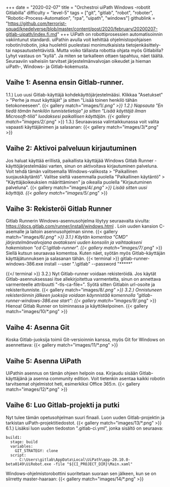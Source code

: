 +++
date = "2020-02-07"
title = "Orchestroi uiPath Windows -robotit Gitlabilla"
difficulty = "level-5"
tags = ["git", "gitlab", "robot", "roboter", "Robotic-Process-Automation", "rpa", "uipath", "windows"]
githublink = "https://github.com/terrorist-squad/knedelverse/blob/master/content/post/2020/february/20200207-gitlab-uipath/index.fi.md"
+++
UiPath on robottiprosessien automatisoinnin vakiintunut standardi. uiPathin avulla voit kehittää ohjelmistopohjaisen robotin/robotin, joka huolehtii puolestasi monimutkaisista tietojenkäsittely- tai napsautustehtävistä. Mutta voiko tällaista robottia ohjata myös Gitlabilla?Lyhyt vastaus on "kyllä". Ja miten se tarkalleen ottaen tapahtuu, näet täältä. Seuraaviin vaiheisiin tarvitset järjestelmänvalvojan oikeudet ja hieman uiPath-, Windows- ja Gitlab-kokemusta.
## Vaihe 1: Asenna ensin Gitlab-runner.
1.1.) Luo uusi Gitlab-käyttäjä kohdekäyttöjärjestelmääsi. Klikkaa "Asetukset" > "Perhe ja muut käyttäjät" ja sitten "Lisää toinen henkilö tähän tietokoneeseen".
{{< gallery match="images/1/*.png" >}}
1.2.) Napsauta "En tiedä tämän henkilön tunnistetietoja" ja sitten "Lisää käyttäjä ilman Microsoft-tiliä" luodaksesi paikallisen käyttäjän.
{{< gallery match="images/2/*.png" >}}
1.3.) Seuraavassa valintaikkunassa voit valita vapaasti käyttäjänimen ja salasanan:
{{< gallery match="images/3/*.png" >}}

## Vaihe 2: Aktivoi palveluun kirjautuminen
Jos haluat käyttää erillistä, paikallista käyttäjää Windows Gitlab Runner -käyttöjärjestelmääsi varten, sinun on aktivoitava kirjautuminen palveluna. Voit tehdä tämän valitsemalla Windows-valikosta > "Paikallinen suojauskäytäntö". Valitse sieltä vasemmalla puolella "Paikallinen käytäntö" > "Käyttäjäoikeuksien määrittäminen" ja oikealla puolella "Kirjautuminen palveluna".
{{< gallery match="images/4/*.png" >}}
Lisää sitten uusi käyttäjä.
{{< gallery match="images/5/*.png" >}}

## Vaihe 3: Rekisteröi Gitlab Runner
Gitlab Runnerin Windows-asennusohjelma löytyy seuraavalta sivulta: https://docs.gitlab.com/runner/install/windows.html . Loin uuden kansion C-asemalle ja laitoin asennusohjelman sinne.
{{< gallery match="images/6/*.png" >}}
3.1.) Käytän komentoa "CMD" järjestelmänvalvojana avatakseni uuden konsolin ja vaihtaakseni hakemistoon "cd C:\gitlab-runner".
{{< gallery match="images/7/*.png" >}}
Siellä kutsun seuraavaa komentoa. Kuten näet, syötän myös Gitlab-käyttäjän käyttäjätunnuksen ja salasanan tähän.
{{< terminal >}}
gitlab-runner-windows-386.exe install --user ".\gitlab" --password "*****"

{{</ terminal >}}
3.2.) Nyt Gitlab-runner voidaan rekisteröidä. Jos käytät Gitlab-asennuksessasi itse allekirjoitettua varmentetta, sinun on annettava varmenteelle attribuutti "-tls-ca-file=". Syötä sitten Gitlabin url-osoite ja rekisteritunniste.
{{< gallery match="images/8/*.png" >}}
3.2.) Onnistuneen rekisteröinnin jälkeen juoksija voidaan käynnistää komennolla "gitlab-runner-windows-386.exe start":
{{< gallery match="images/9/*.png" >}}
Hienoa! Gitlab Runner on toiminnassa ja käyttökelpoinen.
{{< gallery match="images/10/*.png" >}}

## Vaihe 4: Asenna Git
Koska Gitlab-juoksija toimii Git-versioinnin kanssa, myös Git for Windows on asennettava:
{{< gallery match="images/11/*.png" >}}

## Vaihe 5: Asenna UiPath
UiPathin asennus on tämän ohjeen helpoin osa. Kirjaudu sisään Gitlab-käyttäjänä ja asenna community edition. Voit tietenkin asentaa kaikki robotin tarvitsemat ohjelmistot heti, esimerkiksi Office 365:n.
{{< gallery match="images/12/*.png" >}}

## Vaihe 6: Luo Gitlab-projekti ja putki
Nyt tulee tämän opetusohjelman suuri finaali. Luon uuden Gitlab-projektin ja tarkistan uiPath-projektitiedostot.
{{< gallery match="images/13/*.png" >}}
6.1.) Lisäksi luon uuden tiedoston ".gitlab-ci.yml", jonka sisältö on seuraava:
```
build1:
  stage: build
  variables:
    GIT_STRATEGY: clone
  script:
    - C:\Users\gitlab\AppData\Local\UiPath\app-20.10.0-beta0149\UiRobot.exe -file "${CI_PROJECT_DIR}\Main.xaml"

```
Windows-ohjelmistorobottini suoritetaan suoraan sen jälkeen, kun se on siirretty master-haaraan:
{{< gallery match="images/14/*.png" >}}
